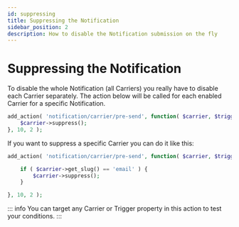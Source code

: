 ```yaml
---
id: suppressing
title: Suppressing the Notification
sidebar_position: 2
description: How to disable the Notification submission on the fly
---
```


# Suppressing the Notification

To disable the whole Notification \(all Carriers\) you really have to disable each Carrier separately. The action below will be called for each enabled Carrier for a specific Notification.

```php
add_action( 'notification/carrier/pre-send', function( $carrier, $trigger ) {
	$carrier->suppress();
}, 10, 2 );
```

If you want to suppress a specific Carrier you can do it like this:

```php
add_action( 'notification/carrier/pre-send', function( $carrier, $trigger ) {

	if ( $carrier->get_slug() == 'email' ) {
		$carrier->suppress();
	}

}, 10, 2 );
```

::: info
You can target any Carrier or Trigger property in this action to test your conditions.
:::

